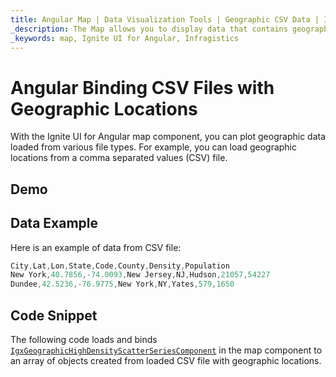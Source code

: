 ```yaml
---
title: Angular Map | Data Visualization Tools | Geographic CSV Data | Infragistics
_description: The Map allows you to display data that contains geographic locations from view models or geographic locations loaded from CSV files. View the demo, dependencies, usage and toolbar for more information.
_keywords: map, Ignite UI for Angular, Infragistics
---
```


# Angular Binding CSV Files with Geographic Locations

With the Ignite UI for Angular map component, you can plot geographic data loaded from various file types. For example, you can load geographic locations from a comma separated values (CSV) file.

## Demo

<code-view style="height: 400px" 
           data-demos-base-url="{environment:dvDemosBaseUrl}" 
           iframe-src="{environment:dvDemosBaseUrl}/maps/geo-map-binding-data-csv"  >
</code-view>

<div class="divider--half"></div>

## Data Example

Here is an example of data from CSV file:

```ts
City,Lat,Lon,State,Code,County,Density,Population
New York,40.7856,-74.0093,New Jersey,NJ,Hudson,21057,54227
Dundee,42.5236,-76.9775,New York,NY,Yates,579,1650
```

## Code Snippet

The following code loads and binds [`IgxGeographicHighDensityScatterSeriesComponent`]({environment:dvApiBaseUrl}/products/ignite-ui-angular/api/docs/typescript/latest/classes/igxgeographichighdensityscatterseriescomponent.html) in the map component to an array of objects created from loaded CSV file with geographic locations.
